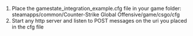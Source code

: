 1. Place the gamestate_integration_example.cfg file in your game folder: steamapps/common/Counter-Strike Global Offensive/game/csgo/cfg
2. Start any http server and listen to POST messages on the uri you placed in the cfg file